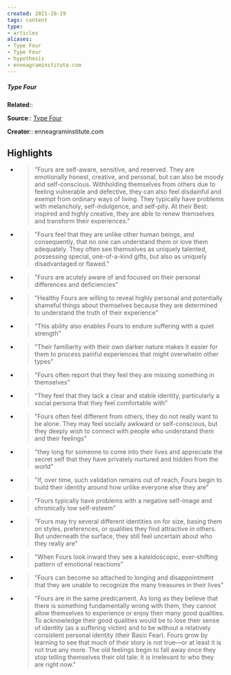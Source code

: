 ```yaml
---
created: 2021-10-19
tags: content
type: 
- articles
aliases:
- Type Four
- Type Four
- hypothesis
- enneagraminstitute.com
---
```

##### Type Four

**Related**:: 

**Source**:: [Type Four](https://www.enneagraminstitute.com/type-4)

**Creator**:: enneagraminstitute.com

## Highlights
- > "Fours are self-aware, sensitive, and reserved. They are emotionally honest, creative, and personal, but can also be moody and self-conscious. Withholding themselves from others due to feeling vulnerable and defective, they can also feel disdainful and exempt from ordinary ways of living. They typically have problems with melancholy, self-indulgence, and self-pity. At their Best: inspired and highly creative, they are able to renew themselves and transform their experiences." 

- > "Fours feel that they are unlike other human beings, and consequently, that no one can understand them or love them adequately. They often see themselves as uniquely talented, possessing special, one-of-a-kind gifts, but also as uniquely disadvantaged or flawed." 

- > "Fours are acutely aware of and focused on their personal differences and deficiencies" 

- > "Healthy Fours are willing to reveal highly personal and potentially shameful things about themselves because they are determined to understand the truth of their experience" 

- > "This ability also enables Fours to endure suffering with a quiet strength" 

- > "Their familiarity with their own darker nature makes it easier for them to process painful experiences that might overwhelm other types" 

- > "Fours often report that they feel they are missing something in themselves" 

- > "They feel that they lack a clear and stable identity, particularly a social persona that they feel comfortable with" 

- > "Fours often feel different from others, they do not really want to be alone. They may feel socially awkward or self-conscious, but they deeply wish to connect with people who understand them and their feelings" 

- > "they long for someone to come into their lives and appreciate the secret self that they have privately nurtured and hidden from the world" 

- > "If, over time, such validation remains out of reach, Fours begin to build their identity around how unlike everyone else they are" 

- > "Fours typically have problems with a negative self-image and chronically low self-esteem" 

- > "Fours may try several different identities on for size, basing them on styles, preferences, or qualities they find attractive in others. But underneath the surface, they still feel uncertain about who they really are" 

- > "When Fours look inward they see a kaleidoscopic, ever-shifting pattern of emotional reactions" 

- > "Fours can become so attached to longing and disappointment that they are unable to recognize the many treasures in their lives" 

- > "Fours are in the same predicament. As long as they believe that there is something fundamentally wrong with them, they cannot allow themselves to experience or enjoy their many good qualities. To acknowledge their good qualities would be to lose their sense of identity (as a suffering victim) and to be without a relatively consistent personal identity (their Basic Fear). Fours grow by learning to see that much of their story is not true—or at least it is not true any more. The old feelings begin to fall away once they stop telling themselves their old tale: it is irrelevant to who they are right now." 

